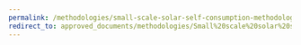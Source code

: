 ```yaml
---
permalink: /methodologies/small-scale-solar-self-consumption-methodology/2025-02-07
redirect_to: approved_documents/methodologies/Small%20scale%20solar%20self-consumption%20methodology.pdf
---
```

